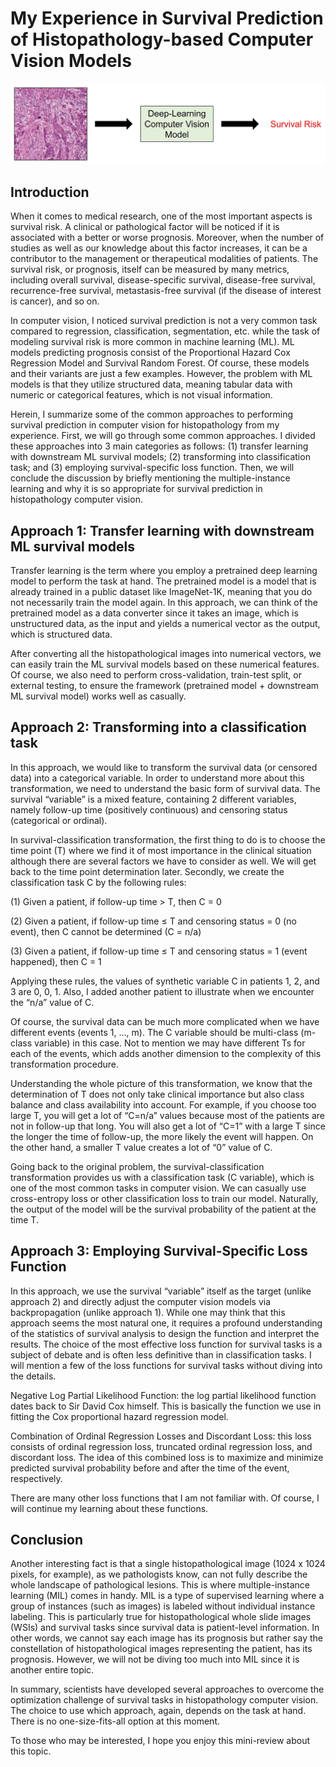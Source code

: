 # My Experience in Survival Prediction of Histopathology-based Computer Vision Models

![Introduction Image](https://github.com/minhkhangle-phd/minhkhangle-phd.github.io/blob/main/_images/post1_image1.webp)
## Introduction
When it comes to medical research, one of the most important aspects is survival risk. A clinical or pathological factor will be noticed if it is associated with a better or worse prognosis. Moreover, when the number of studies as well as our knowledge about this factor increases, it can be a contributor to the management or therapeutical modalities of patients. The survival risk, or prognosis, itself can be measured by many metrics, including overall survival, disease-specific survival, disease-free survival, recurrence-free survival, metastasis-free survival (if the disease of interest is cancer), and so on.

In computer vision, I noticed survival prediction is not a very common task compared to regression, classification, segmentation, etc. while the task of modeling survival risk is more common in machine learning (ML). ML models predicting prognosis consist of the Proportional Hazard Cox Regression Model and Survival Random Forest. Of course, these models and their variants are just a few examples. However, the problem with ML models is that they utilize structured data, meaning tabular data with numeric or categorical features, which is not visual information.

Herein, I summarize some of the common approaches to performing survival prediction in computer vision for histopathology from my experience. First, we will go through some common approaches. I divided these approaches into 3 main categories as follows: (1) transfer learning with downstream ML survival models; (2) transforming into classification task; and (3) employing survival-specific loss function. Then, we will conclude the discussion by briefly mentioning the multiple-instance learning and why it is so appropriate for survival prediction in histopathology computer vision.

## Approach 1: Transfer learning with downstream ML survival models
Transfer learning is the term where you employ a pretrained deep learning model to perform the task at hand. The pretrained model is a model that is already trained in a public dataset like ImageNet-1K, meaning that you do not necessarily train the model again. In this approach, we can think of the pretrained model as a data converter since it takes an image, which is unstructured data, as the input and yields a numerical vector as the output, which is structured data.

After converting all the histopathological images into numerical vectors, we can easily train the ML survival models based on these numerical features. Of course, we also need to perform cross-validation, train-test split, or external testing, to ensure the framework (pretrained model + downstream ML survival model) works well as casually.
## Approach 2: Transforming into a classification task
In this approach, we would like to transform the survival data (or censored data) into a categorical variable. In order to understand more about this transformation, we need to understand the basic form of survival data. The survival “variable” is a mixed feature, containing 2 different variables, namely follow-up time (positively continuous) and censoring status (categorical or ordinal).

In survival-classification transformation, the first thing to do is to choose the time point (T) where we find it of most importance in the clinical situation although there are several factors we have to consider as well. We will get back to the time point determination later. Secondly, we create the classification task C by the following rules:

(1) Given a patient, if follow-up time > T, then C = 0

(2) Given a patient, if follow-up time ≤ T and censoring status = 0 (no event), then C cannot be determined (C = n/a)

(3) Given a patient, if follow-up time ≤ T and censoring status = 1 (event happened), then C = 1

Applying these rules, the values of synthetic variable C in patients 1, 2, and 3 are 0, 0, 1. Also, I added another patient to illustrate when we encounter the “n/a” value of C.

Of course, the survival data can be much more complicated when we have different events (events 1, …, m). The C variable should be multi-class (m-class variable) in this case. Not to mention we may have different Ts for each of the events, which adds another dimension to the complexity of this transformation procedure.

Understanding the whole picture of this transformation, we know that the determination of T does not only take clinical importance but also class balance and class availability into account. For example, if you choose too large T, you will get a lot of “C=n/a” values because most of the patients are not in follow-up that long. You will also get a lot of “C=1” with a large T since the longer the time of follow-up, the more likely the event will happen. On the other hand, a smaller T value creates a lot of “0” value of C.

Going back to the original problem, the survival-classification transformation provides us with a classification task (C variable), which is one of the most common tasks in computer vision. We can casually use cross-entropy loss or other classification loss to train our model. Naturally, the output of the model will be the survival probability of the patient at the time T.

## Approach 3: Employing Survival-Specific Loss Function
In this approach, we use the survival “variable” itself as the target (unlike approach 2) and directly adjust the computer vision models via backpropagation (unlike approach 1). While one may think that this approach seems the most natural one, it requires a profound understanding of the statistics of survival analysis to design the function and interpret the results. The choice of the most effective loss function for survival tasks is a subject of debate and is often less definitive than in classification tasks. I will mention a few of the loss functions for survival tasks without diving into the details.

Negative Log Partial Likelihood Function: the log partial likelihood function dates back to Sir David Cox himself. This is basically the function we use in fitting the Cox proportional hazard regression model.

Combination of Ordinal Regression Losses and Discordant Loss: this loss consists of ordinal regression loss, truncated ordinal regression loss, and discordant loss. The idea of this combined loss is to maximize and minimize predicted survival probability before and after the time of the event, respectively.

There are many other loss functions that I am not familiar with. Of course, I will continue my learning about these functions.
## Conclusion
Another interesting fact is that a single histopathological image (1024 x 1024 pixels, for example), as we pathologists know, can not fully describe the whole landscape of pathological lesions. This is where multiple-instance learning (MIL) comes in handy. MIL is a type of supervised learning where a group of instances (such as images) is labeled without individual instance labeling. This is particularly true for histopathological whole slide images (WSIs) and survival tasks since survival data is patient-level information. In other words, we cannot say each image has its prognosis but rather say the constellation of histopathological images representing the patient, has its prognosis. However, we will not be diving too much into MIL since it is another entire topic.

In summary, scientists have developed several approaches to overcome the optimization challenge of survival tasks in histopathology computer vision. The choice to use which approach, again, depends on the task at hand. There is no one-size-fits-all option at this moment.

To those who may be interested, I hope you enjoy this mini-review about this topic.
